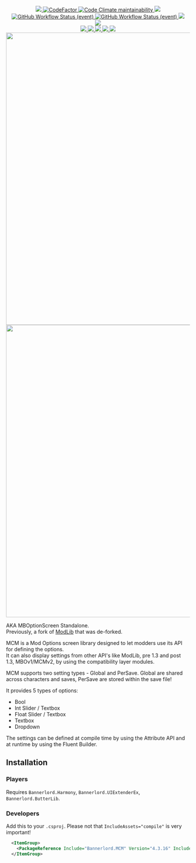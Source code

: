 <p align="center">
  <a href="https://github.com/Aragas/Bannerlord.MBOptionScreen" alt="Lines Of Code">
    <img src="https://tokei.rs/b1/github/Aragas/Bannerlord.MBOptionScreen?category=code" />
  </a>
  <a href="https://www.codefactor.io/repository/github/aragas/bannerlord.mboptionscreen">
    <img src="https://www.codefactor.io/repository/github/aragas/bannerlord.mboptionscreen/badge" alt="CodeFactor" />
  </a>
  <a href="https://codeclimate.com/github/Aragas/Bannerlord.MBOptionScreen/maintainability">
    <img alt="Code Climate maintainability" src="https://img.shields.io/codeclimate/maintainability-percentage/Aragas/Bannerlord.MBOptionScreen">
  </a>
  <a href="https://mcm.bannerlord.aragas.org/">
    <img src="https://img.shields.io/badge/Documentation-%F0%9F%94%8D-blue?style=flat" />
  </a>
  </br>
  <a href="https://github.com/Aragas/Bannerlord.MBOptionScreen/actions/workflows/test-and-publish.yml?query=branch%3Adev+event%3Apush">
    <img alt="GitHub Workflow Status (event)" src="https://img.shields.io/github/workflow/status/Aragas/Bannerlord.MBOptionScreen/Test%20and%20Publish?branch=dev&event=push&label=Latest%20Commit">
  </a>
  <a href="https://github.com/Aragas/Bannerlord.MBOptionScreen/actions/workflows/test-and-publish.yml?query=branch%3Adev+event%3Arepository_dispatch">
    <img alt="GitHub Workflow Status (event)" src="https://img.shields.io/github/workflow/status/Aragas/Bannerlord.MBOptionScreen/Test%20and%20Publish?ranch=dev&event=repository_dispatch&label=Latest%20Game%20Release">
  </a>
  <a href="https://codecov.io/gh/Aragas/Bannerlord.MBOptionScreen">
    <img src="https://codecov.io/gh/Aragas/Bannerlord.MBOptionScreen/branch/dev/graph/badge.svg" />
  </a>
  </br>
  <a href="https://www.nuget.org/packages/Bannerlord.MCM" alt="NuGet Bannerlord.MCM">
    <img src="https://img.shields.io/nuget/v/Bannerlord.MCM.svg?label=NuGet%20Bannerlord.MCM&colorB=blue" />
  </a>
  </br>
  <a href="https://www.nexusmods.com/mountandblade2bannerlord/mods/612" alt="NexusMods Mod Configuration Menu">
    <img src="https://img.shields.io/badge/NexusMods-Mod%20Configuration%20Menu-yellow.svg" />
  </a>
  <a href="https://www.nexusmods.com/mountandblade2bannerlord/mods/612" alt="NexusMods Mod Configuration Menu">
    <img src="https://img.shields.io/endpoint?url=https%3A%2F%2Fnexusmods-version-pzk4e0ejol6j.runkit.sh%3FgameId%3Dmountandblade2bannerlord%26modId%3D612" />
  </a>
  <a href="https://www.nexusmods.com/mountandblade2bannerlord/mods/612" alt="NexusMods Mod Configuration Menu">
    <img src="https://img.shields.io/endpoint?url=https%3A%2F%2Fnexusmods-downloads-ayuqql60xfxb.runkit.sh%2F%3Ftype%3Dunique%26gameId%3D3174%26modId%3D612" />
  </a>
  <a href="https://www.nexusmods.com/mountandblade2bannerlord/mods/612" alt="NexusMods Mod Configuration Menu">
    <img src="https://img.shields.io/endpoint?url=https%3A%2F%2Fnexusmods-downloads-ayuqql60xfxb.runkit.sh%2F%3Ftype%3Dtotal%26gameId%3D3174%26modId%3D612" />
  </a>
  <a href="https://www.nexusmods.com/mountandblade2bannerlord/mods/612" alt="NexusMods Mod Configuration Menu">
    <img src="https://img.shields.io/endpoint?url=https%3A%2F%2Fnexusmods-downloads-ayuqql60xfxb.runkit.sh%2F%3Ftype%3Dviews%26gameId%3D3174%26modId%3D612" />
  </a>
  </br>
  <img src="https://staticdelivery.nexusmods.com/mods/3174/images/headers/612_1592411190.jpg" width="800">
  </br>
  <img src="https://github.com/Aragas/Bannerlord.MBOptionScreen/blob/dev/resources/main.png?raw=true" width="800">
</p>


AKA MBOptionScreen Standalone.  
Previously, a fork of [ModLib](https://github.com/mipen/ModLib) that was de-forked.  
  
MCM is a Mod Options screen library designed to let modders use its API for defining the options.  
It can also display settings from other API's like ModLib, pre 1.3 and post 1.3, MBOv1/MCMv2, by using the compatibility layer modules.  
  
MCM supports two setting types - Global and PerSave. Global are shared across characters and saves, PerSave are stored within the save file!

It provides 5 types of options:
* Bool
* Int Slider / Textbox
* Float Slider / Textbox 
* Textbox
* Dropdown  
  
The settings can be defined at compile time by using the Attribute API and at runtime by using the Fluent Builder.  

## Installation
### Players
Requires `Bannerlord.Harmony`, `Bannerlord.UIExtenderEx`, `Bannerlord.ButterLib`.
### Developers
Add this to your `.csproj`. Please not that `IncludeAssets="compile"` is very important!
```xml
  <ItemGroup>
    <PackageReference Include="Bannerlord.MCM" Version="4.3.16" IncludeAssets="compile" />
  </ItemGroup>
```
